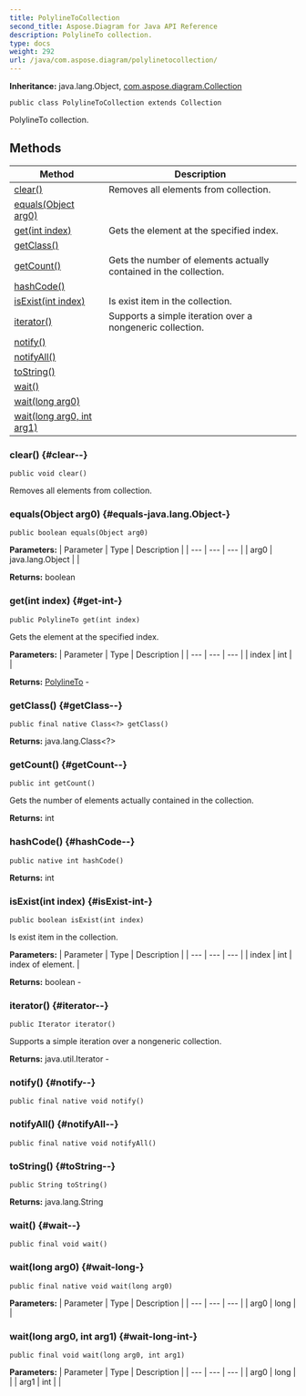```yaml
---
title: PolylineToCollection
second_title: Aspose.Diagram for Java API Reference
description: PolylineTo collection.
type: docs
weight: 292
url: /java/com.aspose.diagram/polylinetocollection/
---
```


**Inheritance:**
java.lang.Object, [com.aspose.diagram.Collection](../../com.aspose.diagram/collection)
```
public class PolylineToCollection extends Collection
```

PolylineTo collection.
## Methods

| Method | Description |
| --- | --- |
| [clear()](#clear--) | Removes all elements from collection. |
| [equals(Object arg0)](#equals-java.lang.Object-) |  |
| [get(int index)](#get-int-) | Gets the element at the specified index. |
| [getClass()](#getClass--) |  |
| [getCount()](#getCount--) | Gets the number of elements actually contained in the collection. |
| [hashCode()](#hashCode--) |  |
| [isExist(int index)](#isExist-int-) | Is exist item in the collection. |
| [iterator()](#iterator--) | Supports a simple iteration over a nongeneric collection. |
| [notify()](#notify--) |  |
| [notifyAll()](#notifyAll--) |  |
| [toString()](#toString--) |  |
| [wait()](#wait--) |  |
| [wait(long arg0)](#wait-long-) |  |
| [wait(long arg0, int arg1)](#wait-long-int-) |  |
### clear() {#clear--}
```
public void clear()
```


Removes all elements from collection.

### equals(Object arg0) {#equals-java.lang.Object-}
```
public boolean equals(Object arg0)
```




**Parameters:**
| Parameter | Type | Description |
| --- | --- | --- |
| arg0 | java.lang.Object |  |

**Returns:**
boolean
### get(int index) {#get-int-}
```
public PolylineTo get(int index)
```


Gets the element at the specified index.

**Parameters:**
| Parameter | Type | Description |
| --- | --- | --- |
| index | int |  |

**Returns:**
[PolylineTo](../../com.aspose.diagram/polylineto) - 
### getClass() {#getClass--}
```
public final native Class<?> getClass()
```




**Returns:**
java.lang.Class<?>
### getCount() {#getCount--}
```
public int getCount()
```


Gets the number of elements actually contained in the collection.

**Returns:**
int
### hashCode() {#hashCode--}
```
public native int hashCode()
```




**Returns:**
int
### isExist(int index) {#isExist-int-}
```
public boolean isExist(int index)
```


Is exist item in the collection.

**Parameters:**
| Parameter | Type | Description |
| --- | --- | --- |
| index | int | index of element. |

**Returns:**
boolean - 
### iterator() {#iterator--}
```
public Iterator iterator()
```


Supports a simple iteration over a nongeneric collection.

**Returns:**
java.util.Iterator - 
### notify() {#notify--}
```
public final native void notify()
```




### notifyAll() {#notifyAll--}
```
public final native void notifyAll()
```




### toString() {#toString--}
```
public String toString()
```




**Returns:**
java.lang.String
### wait() {#wait--}
```
public final void wait()
```




### wait(long arg0) {#wait-long-}
```
public final native void wait(long arg0)
```




**Parameters:**
| Parameter | Type | Description |
| --- | --- | --- |
| arg0 | long |  |

### wait(long arg0, int arg1) {#wait-long-int-}
```
public final void wait(long arg0, int arg1)
```




**Parameters:**
| Parameter | Type | Description |
| --- | --- | --- |
| arg0 | long |  |
| arg1 | int |  |

